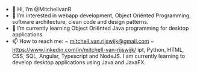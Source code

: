 - 👋 Hi, I’m @MitchellvanR
- 👀 I’m interested in webapp development, Object Oriënted Programming, software architecture, clean code and design patterns.
- 🌱 I’m currently learning Object Oriënted Java programming for desktop applications.
- 📫 How to reach me:
  ~ mitchell.van.rijswijk@gmail.com
  ~ https://www.linkedin.com/in/mitchell-van-rijswijk/ ipt, 
  Python, HTML, CSS, SQL, Angular, Typescript and NodeJS. I am currently learning to develop desktop applications using Java and JavaFX. 

<!---
MitchellvanR/MitchellvanR is a ✨ special ✨ repository because its `README.md` (this file) appears on your GitHub profile.
You can click the Preview link to take a look at your changes.
--->
